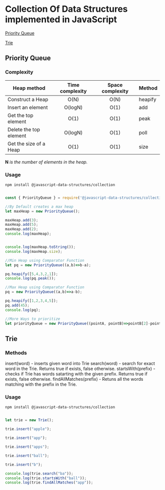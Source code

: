 # Collection Of Data Structures implemented in JavaScript

[Priority Queue](#priority-queue)

[Trie](#trie)

## Priority Queue

### Complexity

| Heap method            | Time complexity  | Space complexity  | Method |
| -----------------------|:----------------:|:-----------------:|--------|
| Construct a Heap       | O(N)             | O(N)              |heapify |
| Insert an element      | O(logN)          | O(1)              |add     |
| Get the top element    | O(1)             | O(1)              |peak    |
| Delete the top element | O(logN)          | O(1)              |poll    |
| Get the size of a Heap | O(1)             | O(1)              |size    |
		
**N** _is the number of elements in the heap._

### Usage

```
npm install @javascript-data-structures/collection
```

```js

const { PriorityQueue } = require('@javascript-data-structures/collection');

//By Default creates a max heap
let maxHeap = new PriorityQueue();

maxHeap.add(3);
maxHeap.add(5);
maxHeap.add(2);
console.log(maxHeap);


console.log(maxHeap.toString());
console.log(maxHeap.size);

//Min Heap using Comparator Function
let pq = new PriorityQueue((a,b)=>b-a);

pq.heapify([5,4,3,2,1]);
console.log(pq.peak());

//Max Heap using Comparator Function
pq = new PriorityQueue((a,b)=>a-b);

pq.heapify([1,2,3,4,5]);
pq.add(45);
console.log(pq);

//More Ways to prioritize
let priorityQueue = new PriorityQueue((pointA, pointB)=>pointB[2]-pointA[2]);

```

## Trie

### Methods
insert(word) - inserts given word into Trie
search(word) - search for exact word in the Trie. Returns true if exists, false otherwise.
startsWith(prefix) - checks if Trie has words satarting with the given prefix. Returns true if exists, false otherwise.
findAllMatches(prefix) - Retuns all the words matching with the prefix in the Trie.


### Usage

```
npm install @javascript-data-structures/collection
```

```js

let trie = new Trie();

trie.insert("apple");

trie.insert("app");

trie.insert("apps");

trie.insert("ball");

trie.insert("b");

console.log(trie.search("ba"));
console.log(trie.startsWith("ball"));
console.log(trie.findAllMatches("app"));

```

